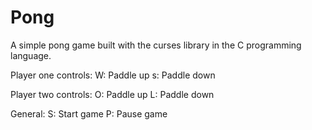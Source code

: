 # Pong
A simple pong game built with the curses library in the C programming language. 

Player one controls:
W: Paddle up
s: Paddle down

Player two controls:
O: Paddle up
L: Paddle down

General: 
S: Start game
P: Pause game
